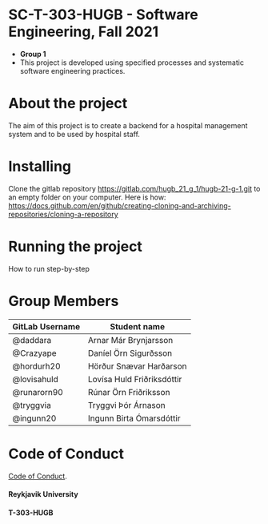# SC-T-303-HUGB - Software Engineering, Fall 2021

* **Group 1**
* This project is developed using specified processes and systematic software engineering practices.

# About the project
The aim of this project is to create a backend for a hospital management system and to be used by hospital staff. 

# Installing
Clone the gitlab repository https://gitlab.com/hugb_21_g_1/hugb-21-g-1.git to an empty folder on your computer. 
Here is how: https://docs.github.com/en/github/creating-cloning-and-archiving-repositories/cloning-a-repository

# Running the project
How to run step-by-step


# Group Members
| GitLab Username          | Student name                  |
| ------------------------ | ----------------------------- |
| @daddara                 | Arnar Már Brynjarsson         |
| @Crazyape                | Daníel Örn Sigurðsson         |
| @hordurh20               | Hörður Snævar Harðarson       |
| @lovisahuld              | Lovísa Huld Friðriksdóttir    |
| @runarorn90              | Rúnar Örn Friðriksson         |
| @tryggvia                | Tryggvi Þór Árnason           |
| @ingunn20                | Ingunn Birta Ómarsdóttir      |

# Code of Conduct

[Code of Conduct](https://gitlab.com/hugb_21_g_1/hugb-21-g-1/-/blob/master/code-of-conduct.md).


#### Reykjavik University
#### T-303-HUGB
